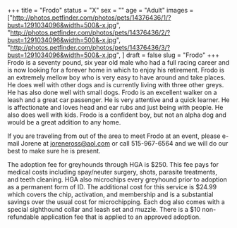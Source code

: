 +++
title = "Frodo"
status = "X"
sex = ""
age = "Adult"
images = ["http://photos.petfinder.com/photos/pets/14376436/1/?bust=1291034096&width=500&-x.jpg",
"http://photos.petfinder.com/photos/pets/14376436/2/?bust=1291034096&width=500&-x.jpg",
"http://photos.petfinder.com/photos/pets/14376436/3/?bust=1291034096&width=500&-x.jpg",
]
draft = false
slug = "Frodo"
+++
Frodo is a seventy pound, six year old male who had a full racing career and is now looking for a forever home in which to enjoy his retirement.  Frodo is an extremely mellow boy who is very easy to have around and take places.  He does well with other dogs and is currently living with three other greys.  He has also done well with small dogs.  Frodo is an excellent walker on a leash and a great car passenger.  He is very attentive and a quick learner.  He is affectionate and loves head and ear rubs and just being with people.  He also does well with kids.  Frodo is a confident boy, but not an alpha dog and would be a great addition to any home.  


  If you are traveling from out of the area to meet Frodo at an event, please e-mail Jorene at joreneross@aol.com or call 515-967-6564 and we will do our best to make sure he is present.

The adoption fee for greyhounds through HGA is $250. This fee pays for medical costs including spay/neuter surgery, shots, parasite treatments, and teeth cleaning.  HGA also microchips every greyhound prior to adoption as a permanent form of ID.  The additional cost for this service is $24.99 which covers the chip, activation, and membership and is a substantial savings over the usual cost for microchipping.  Each dog also comes with a special sighthound collar and leash set and muzzle. There is a $10 non-refundable application fee that is applied to an approved adoption.
